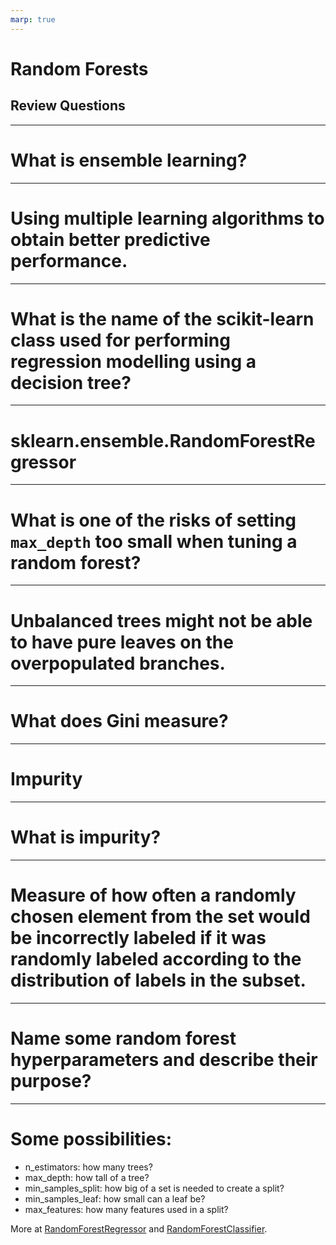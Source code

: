 ```yaml
---
marp: true
---
```


# Random Forests
## Review Questions

---

# What is ensemble learning?

---

# Using multiple learning algorithms to obtain better predictive performance.

<!--
Reference: https://en.wikipedia.org/wiki/Ensemble_learning
-->

---

# What is the name of the scikit-learn class used for performing regression modelling using a decision tree?

---

# sklearn.ensemble.RandomForestRegressor

---

# What is one of the risks of setting `max_depth` too small when tuning a random forest?

---

# Unbalanced trees might not be able to have pure leaves on the overpopulated branches.

---

# What does Gini measure?

---

# Impurity

---

# What is impurity?

---

# Measure of how often a randomly chosen element from the set would be incorrectly labeled if it was randomly labeled according to the distribution of labels in the subset.

<!--
Reference: https://en.wikipedia.org/wiki/Decision_tree_learning#Gini_impurity
-->

---

# Name some random forest hyperparameters and describe their purpose?

---

# Some possibilities:

* n_estimators: how many trees?
* max_depth: how tall of a tree?
* min_samples_split: how big of a set is needed to create a split?
* min_samples_leaf: how small can a leaf be?
* max_features: how many features used in a split?

More at [RandomForestRegressor](https://scikit-learn.org/stable/modules/generated/sklearn.ensemble.RandomForestRegressor.html) and [RandomForestClassifier](https://scikit-learn.org/stable/modules/generated/sklearn.ensemble.RandomForestClassifier.html).
